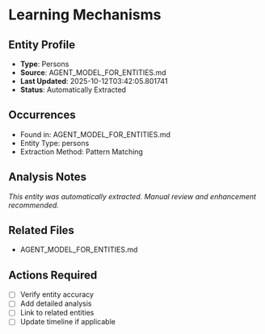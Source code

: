 # Learning Mechanisms

## Entity Profile
- **Type**: Persons
- **Source**: AGENT_MODEL_FOR_ENTITIES.md
- **Last Updated**: 2025-10-12T03:42:05.801741
- **Status**: Automatically Extracted

## Occurrences
- Found in: AGENT_MODEL_FOR_ENTITIES.md
- Entity Type: persons
- Extraction Method: Pattern Matching

## Analysis Notes
*This entity was automatically extracted. Manual review and enhancement recommended.*

## Related Files
- AGENT_MODEL_FOR_ENTITIES.md

## Actions Required
- [ ] Verify entity accuracy
- [ ] Add detailed analysis
- [ ] Link to related entities
- [ ] Update timeline if applicable
